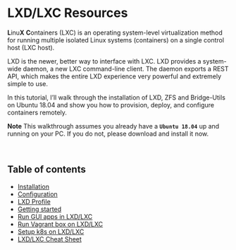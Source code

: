 # LXD/LXC Resources

**L**inu**X** **C**ontainers (LXC) is an operating system-level virtualization method for running multiple isolated Linux systems (containers) on a single control host (LXC host).

LXD is the newer, better way to interface with LXC. LXD provides a system-wide daemon, a new LXC command-line client. The daemon exports a REST API, which makes the entire LXD experience very powerful and extremely simple to use.

In this tutorial, I’ll walk through the installation of LXD, ZFS and Bridge-Utils on Ubuntu 18.04 and show you how to provision, deploy, and configure containers remotely.

**Note** This walkthrough assumes you already have a **```Ubuntu 18.04```** up and running on your PC. If you do not, please download and install it now.

&nbsp;

Table of contents
--
- [Installation](https://github.com/sayems/lxc.resources/wiki/Installing-and-configuring-LXD#installation)
- [Configuration](https://github.com/sayems/lxc.resources/wiki/Installing-and-configuring-LXD#configuration)
- [LXD Profile](https://github.com/sayems/lxc.resources/wiki/Installing-and-configuring-LXD#profile)
- [Getting started](https://github.com/sayems/lxc.resources/wiki/Installing-and-configuring-LXD#getting-started)
- [Run GUI apps in LXD/LXC](https://github.com/sayems/lxc.resources/wiki/Running-GUI-applications-in-LXD)
- [Run Vagrant box on LXD/LXC](https://github.com/sayems/lxc.resources/wiki/LXC-provider-for-Vagrant)
- [Setup k8s on LXD/LXC](https://github.com/sayems/lxc.resources/wiki/Kubernetes-on-Linux-containers)
- [LXD/LXC Cheat Sheet](https://github.com/sayems/lxc.resources/wiki/LXC-and-LXD-Cheat-Sheet)

&nbsp;

